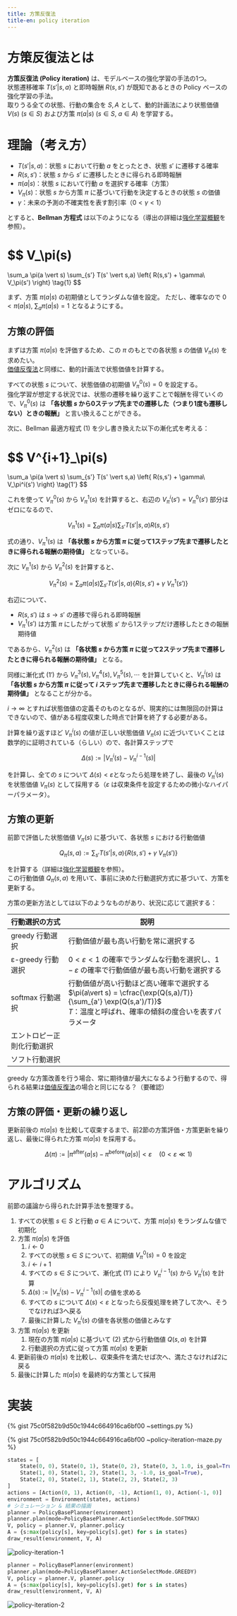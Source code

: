 ```yaml
---
title: 方策反復法
title-en: policy iteration
---
```

# 方策反復法とは

**方策反復法 (Policy iteration)** は、モデルベースの強化学習の手法の1つ。  
状態遷移確率 $T(s'\vert s,a)$ と即時報酬 $R(s,s')$ が既知であるときの Policy ベースの強化学習の手法。  
取りうる全ての状態、行動の集合を $S, A$ として、動的計画法により状態価値 $V(s)\ (s \in S)$ および方策 $\pi(a\vert s)\ (s \in S,\ a \in A)$ を学習する。


# 理論（考え方）

- $T(s'\vert s,a)$：状態 $s$ において行動 $a$ をとったとき、状態 $s'$ に遷移する確率
- $R(s,s')$：状態 $s$ から $s'$ に遷移したときに得られる即時報酬
- $\pi(a\vert s)$：状態 $s$ において行動 $a$ を選択する確率（方策）
- $V_\pi(s)$：状態 $s$ から方策 $\pi$ に基づいて行動を決定するときの状態 $s$ の価値
- $\gamma$：未来の予測の不確実性を表す割引率（$0\lt \gamma \lt 1$）

とすると、**Bellman 方程式** は以下のようになる（導出の詳細は[強化学習概観](reinforcement-learning-overview.md)を参照）。  

$$
V_\pi(s)
=
\sum_a \pi(a \vert s) \sum_{s'} T(s' \vert s,a)
\left\{ R(s,s') + \gamma\ V_\pi(s') \right\}
\tag{1}
$$

まず、方策 $\pi(a\vert s)$ の初期値としてランダムな値を設定。
ただし、確率なので $0\lt\pi(a\vert s),\ \sum_a\pi(a\vert s) = 1$ となるようにする。

## 方策の評価

まずは方策 $\pi(a\vert s)$ を評価するため、この $\pi$ のもとでの各状態 $s$ の価値 $V_\pi(s)$ を求めたい。  
[価値反復法](value-iteration.md)と同様に、動的計画法で状態価値を計算する。

すべての状態 $s$ について、状態価値の初期値 $V_\pi^0(s)=0$ を設定する。  
強化学習が想定する状況では、状態の遷移を繰り返すことで報酬を得ていくので、$V_\pi^0(s)$ は **「各状態 $s$ から0ステップ先までの遷移した（つまり1度も遷移しない）ときの報酬」** と言い換えることができる。

次に、Bellman 最適方程式 $(1)$ を少し書き換えた以下の漸化式を考える：

$$
V^{i+1}_\pi(s)
=
\sum_a \pi(a \vert s) \sum_{s'} T(s' \vert s,a)
\left\{ R(s,s') + \gamma\ V_\pi^i(s') \right\}
\tag{1'}
$$

これを使って $V_\pi^0(s)$ から $V_\pi^1(s)$ を計算すると、右辺の $V_\pi^i(s')=V_\pi^0(s')$ 部分はゼロになるので、

$$
V_\pi^1(s) =
\sum_a \pi(a \vert s) \sum_{s'} T(s' \vert s,a)
R(s,s')
$$

式の通り、$V_\pi^1(s)$ は **「各状態 $s$ から方策 $\pi$ に従って1ステップ先まで遷移したときに得られる報酬の期待値」** となっている。

次に $V_\pi^1(s)$ から $V_\pi^2(s)$ を計算すると、

$$
V_\pi^2(s) =
\sum_a \pi(a \vert s)
\sum_{s'} T(s' \vert s,a)
\left\{
    R(s,s') + \gamma\ V_\pi^1(s')
\right\}
$$

右辺について、
- $R(s,s')$ は $s\to s'$ の遷移で得られる即時報酬
- $V_\pi^1(s')$ は方策 $\pi$ にしたがって状態 $s'$ から1ステップだけ遷移したときの報酬期待値

であるから、$V_\pi^2(s)$ は **「各状態 $s$ から方策 $\pi$ に従って2ステップ先まで遷移したときに得られる報酬の期待値」** となる。

同様に漸化式 $(1')$ から $V_\pi^3(s),V_\pi^4(s),V_\pi^5(s),\cdots$ を計算していくと、$V_\pi^i(s)$ は **「各状態 $s$ から方策 $\pi$ に従って $i$ ステップ先まで遷移したときに得られる報酬の期待値」** となることが分かる。

$i\to \infty$ とすれば状態価値の定義そのものとなるが、現実的には無限回の計算はできないので、値がある程度収束した時点で計算を終了する必要がある。

計算を繰り返すほど $V_\pi^i(s)$ の値が正しい状態価値 $V_\pi(s)$ に近づいていくことは数学的に証明されている（らしい）ので、各計算ステップで

$$
\Delta (s) := \vert V_\pi^i(s) - V_\pi^{i-1}(s) \vert
$$

を計算し、全ての $s$ について $\Delta (s) \lt \varepsilon$となったら処理を終了し、最後の $V_\pi^i(s)$ を状態価値 $V_\pi(s)$ として採用する（$\varepsilon$ は収束条件を設定するための微小なハイパーパラメータ）。


## 方策の更新

前節で評価した状態価値 $V_\pi(s)$ に基づいて、各状態 $s$ における行動価値

$$
Q_\pi(s,a) :=
\sum_{s'} T(s' \vert s,a)
\left\{
    R(s,s') + \gamma\ V_\pi(s')
\right\}
\tag{2}
$$

を計算する（詳細は[強化学習概観](reinforcement-learning-overview.md)を参照）。  
この行動価値 $Q_\pi(s,a)$ を用いて、事前に決めた行動選択方式に基づいて、方策を更新する。

方策の更新方法としては以下のようなものがあり、状況に応じて選択する：

| 行動選択の方式           | 説明                                                                                                                          |
| :---------------- | --------------------------------------------------------------------------------------------------------------------------- |
| greedy 行動選択       | 行動価値が最も高い行動を常に選択する                                                                                                          |
| ε-greedy 行動選択     | $0\lt \varepsilon \lt 1$ の確率でランダムな行動を選択し、$1-\varepsilon$ の確率で行動価値が最も高い行動を選択する                                               |
| softmax 行動選択      | 行動価値が高い行動ほど高い確率で選択する<br>$\pi(a\vert s) = \cfrac{\exp(Q(s,a)/T)}{\sum_{a'} \exp(Q(s,a')/T)}$<br>$T$：温度と呼ばれ、確率の傾斜の度合いを表すパラメータ |
| エントロピー正則化行動選択<br> |                                                                                                                             |
| ソフト行動選択           |                                                                                                                             |

greedy な方策改善を行う場合、常に期待値が最大になるよう行動するので、得られる結果は[価値反復法](value-iteration.md)の場合と同じになる？（要確認）


## 方策の評価・更新の繰り返し

更新前後の $\pi(a\vert s)$ を比較して収束するまで、前2節の方策評価・方策更新を繰り返し、最後に得られた方策 $\pi(a\vert s)$ を採用する。

$$
\Delta(\pi) := \left\vert \pi^\mathrm{after}(a\vert s) - \pi^\mathrm{before}(a\vert s) \right\vert \lt \varepsilon\quad(0\lt \varepsilon \ll 1)
$$


# アルゴリズム

前節の議論から得られた計算手法を整理する。

1. すべての状態 $s\in S$ と行動 $a\in A$ について、方策 $\pi(a\vert s)$ をランダムな値で初期化
2. 方策 $\pi(a\vert s)$ を評価
    1. $i \gets 0$
    2. すべての状態 $s \in S$ について、初期値 $V_\pi^0(s)=0$ を設定
    3. $i \gets i+1$
    4. すべての $s \in S$ について、漸化式 $(1')$ により $V_\pi^{i-1}(s)$ から $V_\pi^i(s)$ を計算
    5. $\Delta(s) := \vert V_\pi^i(s) - V_\pi^{i-1}(s) \vert$ の値を求める
    6. すべての $s$ について $\Delta(s) \lt \varepsilon$ となったら反復処理を終了して次へ、そうでなければ3へ戻る
    7. 最後に計算した $V_\pi^i(s)$ の値を各状態の価値とみなす
3. 方策 $\pi(a\vert s)$ を更新
    1. 現在の方策 $\pi(a\vert s)$ に基づいて $(2)$ 式から行動価値 $Q(s,a)$ を計算
    2. 行動選択の方式に従って方策 $\pi(a\vert s)$ を更新
4. 更新前後の $\pi(a\vert s)$ を比較し、収束条件を満たせば次へ、満たさなければ2に戻る
5. 最後に計算した $\pi(a\vert s)$ を最終的な方策として採用


# 実装

{% gist 75c0f582b9d50c1944c664916ca6bf00 ~settings.py %}

{% gist 75c0f582b9d50c1944c664916ca6bf00 ~policy-iteration-maze.py %}

```python
states = [
    State(0, 0), State(0, 1), State(0, 2), State(0, 3, 1.0, is_goal=True),
    State(1, 0), State(1, 2), State(1, 3, -1.0, is_goal=True),
    State(2, 0), State(2, 1), State(2, 2), State(2, 3)
]
actions = [Action(0, 1), Action(0, -1), Action(1, 0), Action(-1, 0)]
environment = Environment(states, actions)
# シミュレーション & 結果の描画
planner = PolicyBasePlanner(environment)
planner.plan(mode=PolicyBasePlanner.ActionSelectMode.SOFTMAX)
V, policy = planner.V, planner.policy
A = {s:max(policy[s], key=policy[s].get) for s in states}
draw_result(environment, V, A)
```

![policy-iteration-1](https://gist.github.com/user-attachments/assets/9646e87e-5c6e-442a-8a4b-c917563f91c8)


```python
planner = PolicyBasePlanner(environment)
planner.plan(mode=PolicyBasePlanner.ActionSelectMode.GREEDY)
V, policy = planner.V, planner.policy
A = {s:max(policy[s], key=policy[s].get) for s in states}
draw_result(environment, V, A)
```

![policy-iteration-2](https://gist.github.com/user-attachments/assets/9f410747-d3c5-42f4-b89c-cd00353cc748)
